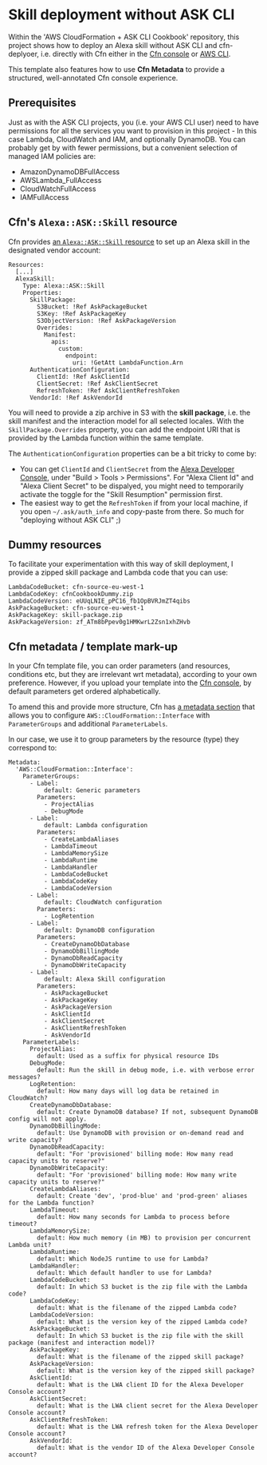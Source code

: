 

# Skill deployment without ASK CLI

Within the 'AWS CloudFormation + ASK CLI Cookbook' repository, this project shows how to deploy an Alexa skill without ASK CLI and cfn-deplyoer, i.e. directly with Cfn either in the [Cfn console](https://console.aws.amazon.com/cloudformation/home) or [AWS CLI](https://docs.aws.amazon.com/cli/latest/reference/cloudformation/index.html).

This template also features how to use **Cfn Metadata** to provide a structured, well-annotated Cfn console experience.


## Prerequisites

Just as with the ASK CLI projects, you (i.e. your AWS CLI user) need to have permissions for all the services you want to provision in this project - In this case Lambda,  CloudWatch and IAM, and optionally DynamoDB. You can probably get by with fewer permissions, but a convenient selection of managed IAM policies are:
- AmazonDynamoDBFullAccess
- AWSLambda_FullAccess
- CloudWatchFullAccess
- IAMFullAccess


## Cfn's `Alexa::ASK::Skill` resource

Cfn provides [an `Alexa::ASK::Skill` resource](https://docs.aws.amazon.com/AWSCloudFormation/latest/UserGuide/aws-resource-ask-skill.html) to set up an Alexa skill in the designated vendor account:

```
Resources:
  [...]
  AlexaSkill:
    Type: Alexa::ASK::Skill
    Properties: 
      SkillPackage:
        S3Bucket: !Ref AskPackageBucket
        S3Key: !Ref AskPackageKey
        S3ObjectVersion: !Ref AskPackageVersion
        Overrides: 
          Manifest: 
            apis: 
              custom: 
                endpoint: 
                  uri: !GetAtt LambdaFunction.Arn 
      AuthenticationConfiguration: 
        ClientId: !Ref AskClientId
        ClientSecret: !Ref AskClientSecret
        RefreshToken: !Ref AskClientRefreshToken
      VendorId: !Ref AskVendorId
```

You will need to provide a zip archive in S3 with the **skill package**, i.e. the skill manifest and the interaction model for all selected locales. With the `SkillPackage.Overrides` property, you can add the endpoint URI that is provided by the Lambda function within the same template.

The `AuthenticationConfiguration` properties can be a bit tricky to come by:
- You can get `ClientId` and `ClientSecret` from the [Alexa Developer Console](https://developer.amazon.com/alexa/console/ask), under "Build > Tools > Permissions". For "Alexa Client Id" and "Alexa Client Secret" to be dispalyed, you might need to temporarily activate the toggle for the "Skill Resumption" permission first.
- The easiest way to get the `RefreshToken` if from your local machine, if you open `~/.ask/auth_info` and copy-paste from there. So much for "deploying without ASK CLI" ;)

## Dummy resources

To facilitate your experimentation with this way of skill deployment, I provide a zipped skill package and Lambda code that you can use:

```
LambdaCodeBucket: cfn-source-eu-west-1
LambdaCodeKey: cfnCookbookDummy.zip
LambdaCodeVersion: eUUqLNIE_pPC16_fb1OpBVRJmZT4qibs
AskPackageBucket: cfn-source-eu-west-1
AskPackageKey: skill-package.zip
AskPackageVersion: zf_ATm8bPpev0g1HMKwrL2Zsn1xhZHvb
```

## Cfn metadata / template mark-up

In your Cfn template file, you can order parameters (and resources, conditions etc, but they are irrelevant wrt metadata), according to your own preference. However, if you upload your template into the [Cfn console](https://console.aws.amazon.com/cloudformation/home), by default parameters get ordered alphabetically.

To amend this and provide more structure, Cfn has [a metadata section](https://docs.aws.amazon.com/AWSCloudFormation/latest/UserGuide/aws-resource-cloudformation-interface.html) that allows you to configure `AWS::CloudFormation::Interface` with `ParameterGroups` and additional `ParameterLabels`.

In our case, we use it to group parameters by the resource (type) they correspond to:

```
Metadata:
  'AWS::CloudFormation::Interface':
    ParameterGroups:
      - Label:
          default: Generic parameters
        Parameters:
          - ProjectAlias
          - DebugMode
      - Label:
          default: Lambda configuration
        Parameters:
          - CreateLambdaAliases
          - LambdaTimeout
          - LambdaMemorySize
          - LambdaRuntime
          - LambdaHandler
          - LambdaCodeBucket
          - LambdaCodeKey
          - LambdaCodeVersion
      - Label:
          default: CloudWatch configuration
        Parameters:
          - LogRetention
      - Label:
          default: DynamoDB configuration
        Parameters:
          - CreateDynamoDbDatabase
          - DynamoDbBillingMode
          - DynamoDbReadCapacity
          - DynamoDbWriteCapacity
      - Label:
          default: Alexa Skill configuration
        Parameters:
          - AskPackageBucket
          - AskPackageKey
          - AskPackageVersion
          - AskClientId
          - AskClientSecret
          - AskClientRefreshToken
          - AskVendorId
    ParameterLabels:
      ProjectAlias:
        default: Used as a suffix for physical resource IDs
      DebugMode:
        default: Run the skill in debug mode, i.e. with verbose error messages?
      LogRetention:
        default: How many days will log data be retained in CloudWatch?
      CreateDynamoDbDatabase:
        default: Create DynamoDB database? If not, subsequent DynamoDB config will not apply.
      DynamoDbBillingMode:
        default: Use DynamoDB with provision or on-demand read and write capacity?
      DynamoDbReadCapacity:
        default: "For 'provisioned' billing mode: How many read capacity units to reserve?"
      DynamoDbWriteCapacity:
        default: "For 'provisioned' billing mode: How many write capacity units to reserve?"
      CreateLambdaAliases:
        default: Create 'dev', 'prod-blue' and 'prod-green' aliases for the Lambda function?
      LambdaTimeout:
        default: How many seconds for Lambda to process before timeout?
      LambdaMemorySize:
        default: How much memory (in MB) to provision per concurrent Lambda unit?
      LambdaRuntime:
        default: Which NodeJS runtime to use for Lambda?
      LambdaHandler:
        default: Which default handler to use for Lambda?
      LambdaCodeBucket:
        default: In which S3 bucket is the zip file with the Lambda code?
      LambdaCodeKey:
        default: What is the filename of the zipped Lambda code?
      LambdaCodeVersion:
        default: What is the version key of the zipped Lambda code?
      AskPackageBucket:
        default: In which S3 bucket is the zip file with the skill package (manifest and interaction model)?
      AskPackageKey:
        default: What is the filename of the zipped skill package?
      AskPackageVersion:
        default: What is the version key of the zipped skill package?
      AskClientId:
        default: What is the LWA client ID for the Alexa Developer Console account?
      AskClientSecret:
        default: What is the LWA client secret for the Alexa Developer Console account?
      AskClientRefreshToken:
        default: What is the LWA refresh token for the Alexa Developer Console account?
      AskVendorId:
        default: What is the vendor ID of the Alexa Developer Console account?
```